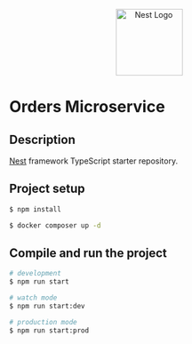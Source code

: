 <p align="center">
  <a href="http://nestjs.com/" target="blank"><img src="https://nestjs.com/img/logo-small.svg" width="120" alt="Nest Logo" /></a>
</p>

# Orders Microservice

## Description

[Nest](https://github.com/nestjs/nest) framework TypeScript starter repository.

## Project setup

```bash
$ npm install
```

```bash
$ docker composer up -d
```

## Compile and run the project

```bash
# development
$ npm run start

# watch mode
$ npm run start:dev

# production mode
$ npm run start:prod
```




